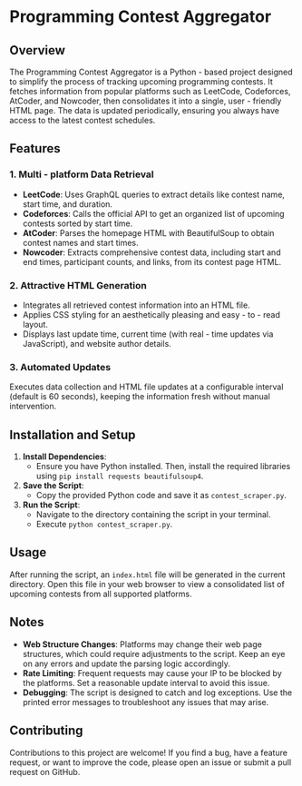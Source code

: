 # Programming Contest Aggregator

## Overview
The Programming Contest Aggregator is a Python - based project designed to simplify the process of tracking upcoming programming contests. It fetches information from popular platforms such as LeetCode, Codeforces, AtCoder, and Nowcoder, then consolidates it into a single, user - friendly HTML page. The data is updated periodically, ensuring you always have access to the latest contest schedules.

## Features
### 1. Multi - platform Data Retrieval
- **LeetCode**: Uses GraphQL queries to extract details like contest name, start time, and duration.
- **Codeforces**: Calls the official API to get an organized list of upcoming contests sorted by start time.
- **AtCoder**: Parses the homepage HTML with BeautifulSoup to obtain contest names and start times.
- **Nowcoder**: Extracts comprehensive contest data, including start and end times, participant counts, and links, from its contest page HTML.

### 2. Attractive HTML Generation
- Integrates all retrieved contest information into an HTML file.
- Applies CSS styling for an aesthetically pleasing and easy - to - read layout.
- Displays last update time, current time (with real - time updates via JavaScript), and website author details.

### 3. Automated Updates
Executes data collection and HTML file updates at a configurable interval (default is 60 seconds), keeping the information fresh without manual intervention.

## Installation and Setup
1. **Install Dependencies**:
    - Ensure you have Python installed. Then, install the required libraries using `pip install requests beautifulsoup4`.
2. **Save the Script**:
    - Copy the provided Python code and save it as `contest_scraper.py`.
3. **Run the Script**:
    - Navigate to the directory containing the script in your terminal.
    - Execute `python contest_scraper.py`.

## Usage
After running the script, an `index.html` file will be generated in the current directory. Open this file in your web browser to view a consolidated list of upcoming contests from all supported platforms.

## Notes
- **Web Structure Changes**: Platforms may change their web page structures, which could require adjustments to the script. Keep an eye on any errors and update the parsing logic accordingly.
- **Rate Limiting**: Frequent requests may cause your IP to be blocked by the platforms. Set a reasonable update interval to avoid this issue.
- **Debugging**: The script is designed to catch and log exceptions. Use the printed error messages to troubleshoot any issues that may arise.

## Contributing
Contributions to this project are welcome! If you find a bug, have a feature request, or want to improve the code, please open an issue or submit a pull request on GitHub. 

